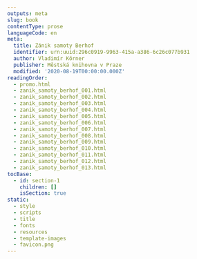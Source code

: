 ```yaml
---
outputs: meta
slug: book
contentType: prose
languageCode: en
meta:
  title: Zánik samoty Berhof
  identifier: urn:uuid:296c0919-9963-415a-a386-6c26c077b931
  author: Vladimír Körner
  publisher: Městská knihovna v Praze
  modified: '2020-08-19T00:00:00.000Z'
readingOrder:
  - promo.html
  - zanik_samoty_berhof_001.html
  - zanik_samoty_berhof_002.html
  - zanik_samoty_berhof_003.html
  - zanik_samoty_berhof_004.html
  - zanik_samoty_berhof_005.html
  - zanik_samoty_berhof_006.html
  - zanik_samoty_berhof_007.html
  - zanik_samoty_berhof_008.html
  - zanik_samoty_berhof_009.html
  - zanik_samoty_berhof_010.html
  - zanik_samoty_berhof_011.html
  - zanik_samoty_berhof_012.html
  - zanik_samoty_berhof_013.html
tocBase:
  - id: section-1
    children: []
    isSection: true
static:
  - style
  - scripts
  - title
  - fonts
  - resources
  - template-images
  - favicon.png
---
```

